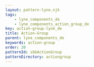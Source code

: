 ```yaml
---
layout: pattern-lyne.njk
tags: 
    - lyne_components_de
    - lyne_components_action_group_de
key: action-group-lyne_de
title: Action-Group
parent: lyne_components_de
keywords: action-group
order: 20
patternId: sbbActionGroup
patternDirectory: actiongroup
---
```

